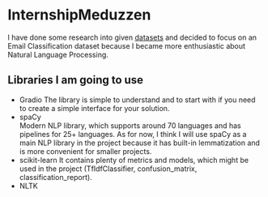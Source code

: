 # InternshipMeduzzen
I have done some research into given [datasets](https://drive.google.com/drive/u/1/folders/16LkwOXX8XxDV45VgXaDXAQNJASUF71bS) and decided to focus on an Email Classification dataset because I became more enthusiastic about Natural Language Processing.
## Libraries I am going to use ##
- Gradio
  The library is simple to understand and to start with if you need to create a simple interface for your solution.
- spaCy<br/>
  Modern NLP library, which supports around 70 languages and has pipelines for 25+ languages. As for now, I think I will use spaCy as a main NLP library in the project because it has built-in   lemmatization and is more convenient for smaller projects.
- scikit-learn
  It contains plenty of metrics and models, which might be used in the project (TfIdfClassifier, confusion_matrix, classification_report).
- NLTK
   
